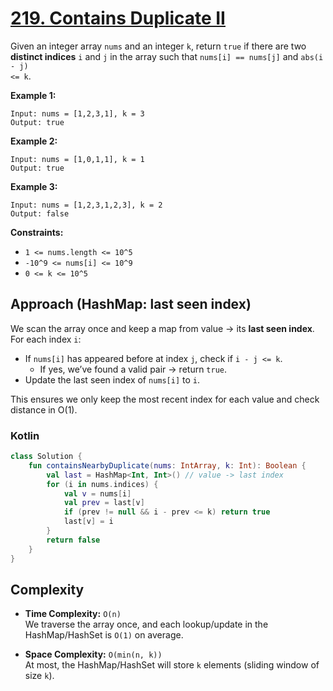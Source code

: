 # [219. Contains Duplicate II](https://leetcode.com/problems/contains-duplicate-ii/description/?envType=study-plan-v2&envId=top-interview-150)

Given an integer array <code>nums</code> and an integer <code>k</code>, return <code>true</code> if there are two **distinct indices**  <code>i</code> and <code>j</code> in the array such that <code>nums[i] == nums[j]</code> and <code>abs(i - j) <= k</code>.

**Example 1:** 

```
Input: nums = [1,2,3,1], k = 3
Output: true
```

**Example 2:** 

```
Input: nums = [1,0,1,1], k = 1
Output: true
```

**Example 3:** 

```
Input: nums = [1,2,3,1,2,3], k = 2
Output: false
```

**Constraints:** 

- <code>1 <= nums.length <= 10^5</code>
- <code>-10^9 <= nums[i] <= 10^9</code>
- <code>0 <= k <= 10^5</code>

## Approach (HashMap: last seen index)

We scan the array once and keep a map from value → its **last seen index**.  
For each index `i`:

- If `nums[i]` has appeared before at index `j`, check if `i - j <= k`.  
  - If yes, we’ve found a valid pair → return `true`.
- Update the last seen index of `nums[i]` to `i`.

This ensures we only keep the most recent index for each value and check distance in O(1).

### Kotlin

```kotlin
class Solution {
    fun containsNearbyDuplicate(nums: IntArray, k: Int): Boolean {
        val last = HashMap<Int, Int>() // value -> last index
        for (i in nums.indices) {
            val v = nums[i]
            val prev = last[v]
            if (prev != null && i - prev <= k) return true
            last[v] = i
        }
        return false
    }
}
```

## Complexity
- **Time Complexity:** `O(n)`  
  We traverse the array once, and each lookup/update in the HashMap/HashSet is `O(1)` on average.  

- **Space Complexity:** `O(min(n, k))`  
  At most, the HashMap/HashSet will store `k` elements (sliding window of size `k`).